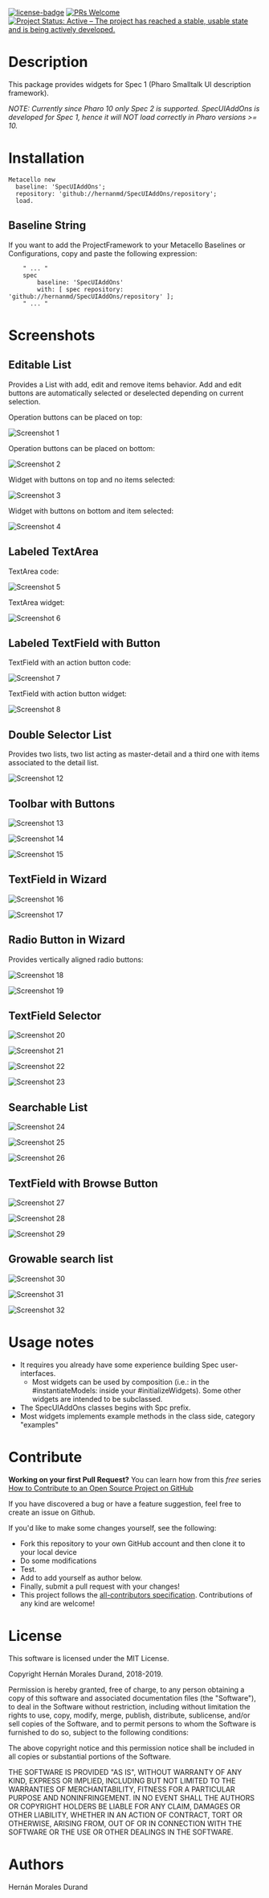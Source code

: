 [![license-badge](https://img.shields.io/badge/license-MIT-blue.svg)](https://img.shields.io/badge/license-MIT-blue.svg)
[![PRs Welcome](https://img.shields.io/badge/PRs-welcome-brightgreen.svg?style=flat-square)](http://makeapullrequest.com)
[![Project Status: Active – The project has reached a stable, usable state and is being actively developed.](http://www.repostatus.org/badges/latest/active.svg)](http://www.repostatus.org/#active)

# Description

This package provides widgets for Spec 1 (Pharo Smalltalk UI description framework).

_NOTE: Currently since Pharo 10 only Spec 2 is supported. SpecUIAddOns is developed for Spec 1, hence it will NOT load correctly in Pharo versions >= 10._

# Installation

```smalltalk
Metacello new
  baseline: 'SpecUIAddOns';
  repository: 'github://hernanmd/SpecUIAddOns/repository';
  load.
```

## Baseline String

If you want to add the ProjectFramework to your Metacello Baselines or Configurations, copy and paste the following expression:

```smalltalk
	" ... "
	spec
		baseline: 'SpecUIAddOns'
		with: [ spec repository: 'github://hernanmd/SpecUIAddOns/repository' ];
	" ... "
```

# Screenshots

## Editable List

Provides a List with add, edit and remove items behavior. Add and edit buttons are automatically selected or deselected depending on current selection. 

Operation buttons can be placed on top:

![Screenshot 1](screenshots/01_SpcEditableList_code_1.png)

Operation buttons can be placed on bottom:

![Screenshot 2](screenshots/01_SpcEditableList_code_2.png)

Widget with buttons on top and no items selected:

![Screenshot 3](screenshots/01_SpcEditableList_widget_1.png)

Widget with buttons on bottom and item selected:

![Screenshot 4](screenshots/01_SpcEditableList_widget_2.png)

## Labeled TextArea

TextArea code:

![Screenshot 5](screenshots/02_LabeledTextArea_code.png)

TextArea widget:

![Screenshot 6](screenshots/02_LabeledTextArea_widget.png)

## Labeled TextField with Button

TextField with an action button code:

![Screenshot 7](screenshots/03_SpcLabeledTextFieldWithButton_code.png)

TextField with action button widget:

![Screenshot 8](screenshots/03_SpcLabeledTextFieldWithButton_widget.png)

## Double Selector List

Provides two lists, two list acting as master-detail and a third one with items associated to the detail list.

![Screenshot 12](screenshots/05_SpcDoubleSelector_final.png)

## Toolbar with Buttons

![Screenshot 13](screenshots/06_SpcToolbarButtons_code.png)

![Screenshot 14](screenshots/06_Toolbar_2.png)

![Screenshot 15](screenshots/06_Toolbar_3.png)

## TextField in Wizard

![Screenshot 16](screenshots/07_SpcWizardTextField_code.png)

![Screenshot 17](screenshots/07_WizardTextField.png)

## Radio Button in Wizard

Provides vertically aligned radio buttons:

![Screenshot 18](screenshots/08_SpcWizardRadioButtonExample_code.png)

![Screenshot 19](screenshots/08_SpcWizardRadioButtonExample_widget.png)

## TextField Selector

![Screenshot 20](screenshots/09_SpcLabeledTextFieldSelector_1.png)

![Screenshot 21](screenshots/09_SpcLabeledTextFieldSelector_2.png)

![Screenshot 22](screenshots/09_SpcLabeledTextFieldSelector_3.png)

![Screenshot 23](screenshots/09_SpcLabeledTextFieldSelector_code.png)

## Searchable List

![Screenshot 24](screenshots/10_SingleSearchableMCList_code.png)

![Screenshot 25](screenshots/10_SingleSearchableMCList_widget_1.png)

![Screenshot 26](screenshots/10_SingleSearchableMCList_widget_2.png)

## TextField with Browse Button

![Screenshot 27](screenshots/11_SpcLabeledTextFieldWithBrowseButton_code.png)

![Screenshot 28](screenshots/11_SpcLabeledTextFieldWithBrowseButton_widget_1.png)

![Screenshot 29](screenshots/11_SpcLabeledTextFieldWithBrowseButton_widget_2.png)

## Growable search list

![Screenshot 30](screenshots/12_SpcGrowableSearchList_code.png)

![Screenshot 31](screenshots/12_SpcGrowableSearchList_widget_1.png)

![Screenshot 32](screenshots/12_SpcGrowableSearchList_widget_2.png)


# Usage notes

  - It requires you already have some experience building Spec user-interfaces.
    - Most widgets can be used by composition (i.e.: in the #instantiateModels: inside your #initializeWidgets). Some other widgets are intended to be subclassed.
  - The SpecUIAddOns classes begins with Spc prefix.
  - Most widgets implements example methods in the class side, category "examples"

# Contribute

**Working on your first Pull Request?** You can learn how from this *free* series [How to Contribute to an Open Source Project on GitHub](https://egghead.io/series/how-to-contribute-to-an-open-source-project-on-github)

If you have discovered a bug or have a feature suggestion, feel free to create an issue on Github.

If you'd like to make some changes yourself, see the following:

  - Fork this repository to your own GitHub account and then clone it to your local device
  - Do some modifications
  - Test.
  - Add <your GitHub username> to add yourself as author below.
  - Finally, submit a pull request with your changes!
  - This project follows the [all-contributors specification](https://github.com/kentcdodds/all-contributors). Contributions of any kind are welcome!

# License

This software is licensed under the MIT License.

Copyright Hernán Morales Durand, 2018-2019.

Permission is hereby granted, free of charge, to any person obtaining a copy of this software and associated documentation files (the "Software"), to deal in the Software without restriction, including without limitation the rights to use, copy, modify, merge, publish, distribute, sublicense, and/or sell copies of the Software, and to permit persons to whom the Software is furnished to do so, subject to the following conditions:

The above copyright notice and this permission notice shall be included in all copies or substantial portions of the Software.

THE SOFTWARE IS PROVIDED "AS IS", WITHOUT WARRANTY OF ANY KIND, EXPRESS OR IMPLIED, INCLUDING BUT NOT LIMITED TO THE WARRANTIES OF MERCHANTABILITY, FITNESS FOR A PARTICULAR PURPOSE AND NONINFRINGEMENT. IN NO EVENT SHALL THE AUTHORS OR COPYRIGHT HOLDERS BE LIABLE FOR ANY CLAIM, DAMAGES OR OTHER LIABILITY, WHETHER IN AN ACTION OF CONTRACT, TORT OR OTHERWISE, ARISING FROM, OUT OF OR IN CONNECTION WITH THE SOFTWARE OR THE USE OR OTHER DEALINGS IN THE SOFTWARE.

# Authors

Hernán Morales Durand

